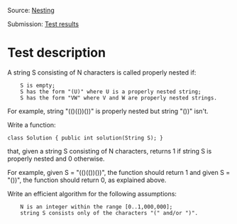 Source: [Nesting](https://app.codility.com/programmers/lessons/7-stacks_and_queues/nesting/)

Submission: [Test results](https://app.codility.com/demo/results/trainingKVHYHU-TQB/)

# Test description

A string S consisting of N characters is called properly nested if:

        S is empty;
        S has the form "(U)" where U is a properly nested string;
        S has the form "VW" where V and W are properly nested strings.

For example, string "(()(())())" is properly nested but string "())" isn't.

Write a function:

    class Solution { public int solution(String S); }

that, given a string S consisting of N characters, returns 1 if string S is properly nested and 0 otherwise.

For example, given S = "(()(())())", the function should return 1 and given S = "())", the function should return 0, as explained above.

Write an efficient algorithm for the following assumptions:

        N is an integer within the range [0..1,000,000];
        string S consists only of the characters "(" and/or ")".

